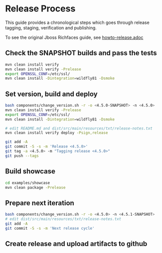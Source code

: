 # Release Process

This guide provides a chronological steps which goes through release tagging, staging, verification and publishing.

To see the original Jboss Richfaces guide, see [howto-release.adoc](howto-release.adoc)

## Check the SNAPSHOT builds and pass the tests

```bash
mvn clean install verify
mvn clean install verify -Prelease
export OPENSSL_CONF=/etc/ssl/
mvn clean install -Dintegration=wildfly81 -Dsmoke
```

## Set version, build and deploy

```bash
bash components/change_version.sh -r -o <4.5.0-SNAPSHOT> -n <4.5.0>
mvn clean install verify -Prelease
export OPENSSL_CONF=/etc/ssl/
mvn clean install -Dintegration=wildfly81 -Dsmoke

# edit README.md and dist/src/main/resources/txt/release-notes.txt
mvn clean install verify deploy -Psign,release

git add -A
git commit -S -s -m 'Release <4.5.0>'
git tag -a <4.5.0> -m "Tagging release <4.5.0>"
git push --tags
```

## Build showcase

```bash
cd examples/showcase
mvn clean package -Prelease
```

## Prepare next iteration

```bash
bash components/change_version.sh -r -o <4.5.0> -n <4.5.1-SNAPSHOT>
# edit dist/src/main/resources/txt/release-notes.txt
git add -A
git commit -S -s -m 'Next release cycle'
```

## Create release and upload artifacts to github
